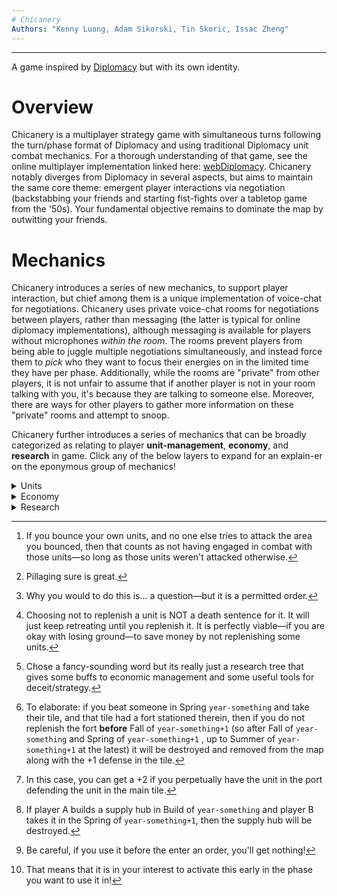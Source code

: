 ```yaml
---
# Chicanery
Authors: "Kenny Luong, Adam Sikorski, Tin Skoric, Issac Zheng"
---
```


------------------------------------------------------------------------

A game inspired by [Diplomacy](https://en.wikipedia.org/wiki/Diplomacy_(game) "Diplomacy (game) Wikipedia") but with its own identity.

# Overview

Chicanery is a multiplayer strategy game with simultaneous turns following the turn/phase format of Diplomacy and using traditional Diplomacy unit combat mechanics. For a thorough understanding of that game, see the online multiplayer implementation linked here: [webDiplomacy](https://webdiplomacy.net/intro.php "Intro to webDiplomacy"). Chicanery notably diverges from Diplomacy in several aspects, but aims to maintain the same core theme: emergent player interactions via negotiation (backstabbing your friends and starting fist-fights over a tabletop game from the '50s). Your fundamental objective remains to dominate the map by outwitting your friends.

# Mechanics

Chicanery introduces a series of new mechanics, to support player interaction, but chief among them is a unique implementation of voice-chat for negotiations. Chicanery uses private voice-chat rooms for negotiations between players, rather than messaging (the latter is typical for online diplomacy implementations), although messaging is available for players without microphones *within the room*. The rooms prevent players from being able to juggle multiple negotiations simultaneously, and instead force them to *pick* who they want to focus their energies on in the limited time they have per phase. Additionally, while the rooms are "private" from other players, it is not unfair to assume that if another player is not in your room talking with you, it's because they are talking to someone else. Moreover, there are ways for other players to gather more information on these "private" rooms and attempt to snoop.

Chicanery further introduces a series of mechanics that can be broadly categorized as relating to player **unit-management**, **economy**, and **research** in game. Click any of the below layers to expand for an explain-er on the eponymous group of mechanics!

<details>

  <summary>Units</summary>

This note is short as the combat mechanics of units remain the same—enjoy your attacks, holds, supports, and convoy orders—rather, units are slightly altered in how they recover during retreat phases. After each movement phase, units must be *replenished* before being usable in combat for the next phase. The below table details the scenarios or units in a given movement phase, and their subsequent replenishment need in the following retreat phase:

+------------------------------------------------------------------------------------------------------------------+--------------------------------------------+
| Action                                                                                                           | Replenishment Need                         |
+==================================================================================================================+============================================+
| Unit did not engage in combat with an **enemy**[^1] unit (either defensive or offensive!) in the movement phase. | No need.                                   |
+------------------------------------------------------------------------------------------------------------------+--------------------------------------------+
| Unit engaged in **defensive** combat and was **successful**.                                                     | Base of 20% replenishment need.            |
+------------------------------------------------------------------------------------------------------------------+--------------------------------------------+
| Unit engaged in **defensive** combat and **failed** (must retreat/burn in retreat phase).                        | If retreated: base 70% replenishment need. |
|                                                                                                                  |                                            |
|                                                                                                                  | If burned: no need.                        |
+------------------------------------------------------------------------------------------------------------------+--------------------------------------------+
| Unit engaged in **offensive** combat and was **successful**.                                                     | No need[^2].                               |
+------------------------------------------------------------------------------------------------------------------+--------------------------------------------+
| Unit engaged in **offensive** combat and **failed** (didn't take territory).                                     | Base of 50% replenishment need.            |
+------------------------------------------------------------------------------------------------------------------+--------------------------------------------+

: Unit Replenishment Chart

As can be seen, losing a battle over a tile (province) where you are defending is very costly, particularly at the start. **If a unit is not replenished, it will be unusable for combat actions, including for support orders**. An un-replenished unit will not be able to take any orders—no attacks, holds, or supports—*except convoys that would bring it to friendly territory*[^3](cannot be used in convoys for attacking). An un-replenished unit will not hold if attacked, no matter if it is supported or not, and rather will immediately retreat[^4]. Replenishment costs *income* and the costs can be altered by *research*, which segues us nicely into the next sections.

</details>

[^1]: If you bounce your own units, and no one else tries to attack the area you bounced, then that counts as not having engaged in combat with those units—so long as those units weren't attacked otherwise.

[^2]: Pillaging sure is great.

[^3]: Why you would to do this is... a question—but it is a permitted order.

[^4]: Choosing not to replenish a unit is NOT a death sentence for it. It will just keep retreating until you replenish it. It is perfectly viable—if you are okay with losing ground—to save money by not replenishing some units.

<details>

  <summary>Economy</summary>

In traditional (we're not talking about esoteric variants right now) Diplomacy, the player "economy" is extremely straightforward. There are a number of supply centers (centers hereafter) on the board based in cities. The number of centers you have defines how many units (referring to armies/fleets) you may build. In Chicanery, this relationship is abstracted.

In Chicanery, centers generate **income** (denoted, $I$, in included formulae) and **action points** (denoted AP hereafter) which serve dual functions. Income is used to *purchase* (and *replenish*, in the case of units) things like units, buildings, and "accoutrements"[^5] (discussed in the research subsection). AP are used to *order* units and accoutrements. Income and AP are earned and accrued differently across turns and phases, illustrating the subtle difference in their functions. See the below sections for details:

## Income

Income is a linear function of the number of centers controlled between **turns**, earned at the start of the Spring phase (the start of a new turn), and available to be spent on various uses across all phases. Income is calculated purely by multiplying a scalar by the number of centers you possess (and adding bonuses from research).

+----------------+---------------------------------------------------------------------------------------------------------------------------------------------------------------------------------------+
| Phase          | Description                                                                                                                                                                           |
+================+=======================================================================================================================================================================================+
| Spring ($\pm$) | Income from centers held after the previous Fall phase is earned and added to the rolling total. Income can be spent on research (like replenishment cost buffs!) and research items. |
+----------------+---------------------------------------------------------------------------------------------------------------------------------------------------------------------------------------+
| Summer ($-$)   | Income is spent on replenishing units.                                                                                                                                                |
+----------------+---------------------------------------------------------------------------------------------------------------------------------------------------------------------------------------+
| Fall ($-$)     | Income can be spent on research items.                                                                                                                                                |
+----------------+---------------------------------------------------------------------------------------------------------------------------------------------------------------------------------------+
| Winter ($-$)   | Income is spent on replenishing units.                                                                                                                                                |
+----------------+---------------------------------------------------------------------------------------------------------------------------------------------------------------------------------------+
| Build ($-$)    | Income is spent on purchasing new units and research items.                                                                                                                           |
+----------------+---------------------------------------------------------------------------------------------------------------------------------------------------------------------------------------+

: Income by Phase

Lastly, **income can be saved between phases and turns**. You will not lose the income you do not spend, it will roll over from one turn to the next. You **can** send other players a portion (or all) of your income.

## Action Points (AP)

AP are a decreasing function of the number of centers controlled between **phases**, earned at the start of the Spring and Fall phases, and available to be spent for use across all phases. AP is calculated by adding a fixed base number for a given number of centers and an exponentially decreasing function of your total center-count. As your state grows, the relative AP that you get from each center is less and less, constraining you opportunities for orders in each turn.

+----------------+-------------------------------------------------------------------------------------------------------------------------------------------+
| Phase          | Description                                                                                                                               |
+================+===========================================================================================================================================+
| Spring ($\pm$) | AP from centers held after the previous Fall phase is earned. AP can be spent on issuing orders (attack, hold, support, convoy) to units. |
+----------------+-------------------------------------------------------------------------------------------------------------------------------------------+
| Summer ($-$)   | AP is spent on issuing retreat orders to units.                                                                                           |
+----------------+-------------------------------------------------------------------------------------------------------------------------------------------+
| Fall ($\pm$)   | AP from centers held after the Spring phase is earned. AP can be spent on issuing orders to units.                                        |
+----------------+-------------------------------------------------------------------------------------------------------------------------------------------+
| Winter ($-$)   | AP is spent on issuing retreat orders to units.                                                                                           |
+----------------+-------------------------------------------------------------------------------------------------------------------------------------------+
| Build ($-$)    | AP is spent on placing new units and researched buildings—ports, supply hubs, and forts.                                                  |
+----------------+-------------------------------------------------------------------------------------------------------------------------------------------+

: Action Points (AP) by Phase

If you gain/lose centers between the Spring and Fall phases, you will see the AP you earn in the latter phase altered, even if your opponent does not control that center for the whole turn.

> E.g., if you control a center at the outset of Spring `year-something` and someone else takes it in that turn, then in Fall `year-something`, your earned AP in the latter turn will not include AP that would've been earned from that center. Conversely, if you were the other player who gained it, your AP in the latter turn will include the income from that center.

Lastly, **AP can only be saved between phases**. You WILL lose the AP you do not spend between turns, it will **not** roll over from one year to the next. You **cannot** send other players your AP.

</details>

[^5]: Chose a fancy-sounding word but its really just a research tree that gives some buffs to economic management and some useful tools for deceit/strategy.

<details>

  <summary>Research</summary>

Last but not least is research. This mechanic integrates with the unit and economy changes, but also includes some fun gameplay elements. First there are plain buffs. These buffs center around reductions to the income cost of replenishment, some income bonuses for taking centers, and increases to the amount of AP earned for larger players. All items—buildings, accoutrements—must first be researched for a fixed cost of income. After being researched, individual buildings must be bought with income and placed with AP each time, and individual accoutrements must be bought with income (no AP needed for their use!). **Accoutrements are tools for subterfuge and deceit**. In the case of buffs, research functionally just means paying more for a better effect as the research for buffs is reset each turn. For buildings, research is a one-time cost to be able to build something—the research is not reset. For accoutrements, research is a one-time cost—the research is not reset—but accoutrements are one-time use, and must be bought for each use. Below are sections detailing research across the three defined groups:

## Buildings

There are only three buildings, they cost income to research (once), and then income purchase and AP to place, and they can only be placed during the build phase. Buildings act to make small adjustments to traditional Diplomacy mechanics. Although these buildings are *not* temporary, there is a limit to the number of buildings you can place according to the total number of provinces you command, and they can be destroyed or lost. If you exceed your limit, then you must delete buildings during the Build phase until you are within your limit.

| Type | Effect |
|----|----|
| Fort | Building a fort in a tile (province) simply adds a permanent +1 to defense in that tile. Think of it as having a second army that can take no orders but automatically follows a support-defend order on whatever *friendly* unit is occupying the tile. Unlike the other two buildings, **forts cost replenishment**—equal to the costs of a typical unit. If a defense for a tile is lost and an enemy takes control, the opposing player who has assumed control of the province must pay to replenish the fort. Unlike units, which will simply retreat if left un-replenished, if a fort is left un-replenished for two entire movement phases (Spring and Fall or Fall and Spring) after first needing replenishment, it will be destroyed[^6]. Forts *do not* earn income or AP, and they *do not* contribute to your total number of centers. Ports require replenishment (as detailed) and *are not* destroyed upon the loss of a tile—so long as they are replenished. |
| Port | Building a port in a tile (province) allows one army and one fleet (or two fleets and no army) to simultaneously occupy the same tile, by effectively creating a sub-tile for the fleet. Since the actual tile continues to hold only a single unit this still counts only as a +1 defense rather than a +2. If the main tile is lost, both units must retreat to their respective adjacent options. Each unit can still operate independently from the province (e.g., they can attack or support different things, **including each other**[^7]). Ports *do not* earn income or AP, and they *do not* contribute to your total number of centers. Ports *do not* require replenishment and *are not* destroyed upon the loss of a tile—ports are only destroyed if you have to destroy them to stay within your building limit. |
| Supply Hub | In classic Diplomacy, you can only build units in your starting centers... until you build a supply hub! Supply hubs allow you to build units in whichever tile (province) a supply hub is present in. Supply hubs *do not* earn income or AP, and they *do not* contribute to your total number of centers. Supply centers *do not* require replenishment, but **are immediately destroyed upon the loss of the tile**[^8]. |

: Research Information: Buildings

## Buffs

Buffs include reductions to the income cost of replenishment, some income bonuses for taking centers, and increases to the amount of AP earned for larger players. Buffs are TEMPORARY, and only last the duration of each turn, but activate automatically after research—within the same *phase*. These reductions are earned via research paths and stack. For some examples:

Reduction to Cost of Replenishment:

> Researching three buffs down this route will reduce all costs by 30%—at first only by 5%, then by 10% for the next time, and 15% after than. It is impossible to entirely eliminate all costs of replenishment, but these reductions result in defensive and offensive losses costing only 40% and 20% respectively, and all other cases costing **nothing**.

Bonuses for Taking Centers:

> Pillaging! Researching buffs down this route will give an income reward for taking centers that is increased per level of research down the route and stacks with previous levels. Researching three buffs down the route will give a bonus of +6% of total income earned from the start of a turn.
>
> > E.g., if you earned 100 income at the start of Spring `year-something`, and you purchased three buffs down this route, then when you capture any center in the same phase (Spring `year-something`) or the next phase (Fall `year-something`), you with earn 6 income immediately—in the same phase—for the capture of that center.

Increases to AP Earned:

> Makes the exponential decrease in AP earned per center flatter.

## Accoutrements

**These are the fun tools**. Accoutrements must be researched (once) using income, and then purchased for each use using income. Unlike buildings, these do not cost AP, and unlike buffs, they are not temporary to only the turn they were purchased in, but rather are one-time use upon purchase and remain available for use across phases and turns until they are used. Accoutrements range from snooping- to "counter-snooping"-related niceties. For example:

War Plans:

> Researching down this path and purchasing the associated accoutrement allows you to get hints on one specified order (*1* move can still be a notable informational advantage) in a tile (province) by another player at the time the accoutrement is used[^9]. The higher the level of research, the more accurate the hint—at lower levels, dummy moves will be by a probability chance, and/or the type of move may be reported, but not the destination.

False Flags:

> Researching down this path and purchasing the associated accoutrement allows you to *fake* hints served by the "War Plans" accoutremont for a specified tile, providing them as dummy moves. While War Plans requires selecting a tile, False Flags work across all tiles as a passive effect to counter War Plans for the phase in which the former is activated[^10]. This muddles the information war between players.

Government Insiders:

> Researching down this path and purchasing the associated accoutrement allows you to get estimates of other players incomes and AP.

Hi-Fi Audio:

> Researching down this path allows you to see more details about voice-chat rooms such as:
>
> 1.  The total number of rooms are a given time;
> 2.  The players currently in *any* call.
>
> No level of research will show exactly which player is in which call, but by knowing the details above and using some deduction it should be possible to decipher who is with who in what calls.

</details>

[^6]: To elaborate: if you beat someone in Spring `year-something` and take their tile, and that tile had a fort stationed therein, then if you do not replenish the fort **before** Fall of `year-something+1` (so after Fall of `year-something` and Spring of `year-something+1` , up to Summer of `year-something+1` at the latest) it will be destroyed and removed from the map along with the +1 defense in the tile.

[^7]: In this case, you can get a +2 if you perpetually have the unit in the port defending the unit in the main tile.

[^8]: If player A builds a supply hub in Build of `year-something` and player B takes it in the Spring of `year-something+1`, then the supply hub will be destroyed.

[^9]: Be careful, if you use it before the enter an order, you'll get nothing!

[^10]: That means that it is in your interest to activate this early in the phase you want to use it in!
